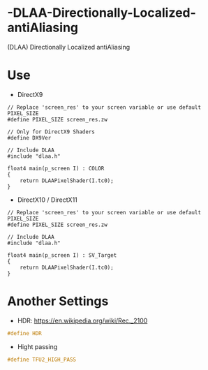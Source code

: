 # -DLAA-Directionally-Localized-antiAliasing
(DLAA) Directionally Localized antiAliasing 

# Use
* DirectX9
```hlsl 
// Replace 'screen_res' to your screen variable or use default PIXEL_SIZE
#define PIXEL_SIZE screen_res.zw

// Only for DirectX9 Shaders
#define DX9Ver

// Include DLAA
#include "dlaa.h"

float4 main(p_screen I) : COLOR
{
	return DLAAPixelShader(I.tc0);
}
```
* DirectX10 / DirectX11
```hlsl 
// Replace 'screen_res' to your screen variable or use default PIXEL_SIZE
#define PIXEL_SIZE screen_res.zw

// Include DLAA
#include "dlaa.h"

float4 main(p_screen I) : SV_Target
{
	return DLAAPixelShader(I.tc0);
}
```
# Another Settings
* HDR: https://en.wikipedia.org/wiki/Rec._2100
```cpp
#define HDR
```
* Hight passing
```cpp
#define TFU2_HIGH_PASS
```
